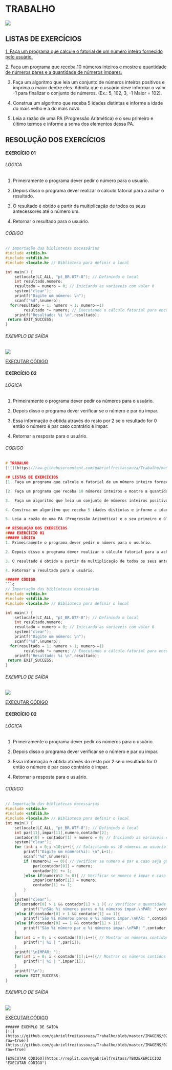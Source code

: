 # TRABALHO
[![](https://raw.githubusercontent.com/gabrielfreitassouza/Trabalho/master/IMAGENS/wp3295258-_1_-_2_.webp)](https://wallpapercave.com/wp/wp3295258.png)

## LISTAS DE EXERCÍCIOS 
[1. Faça um programa que calcule o fatorial de um número inteiro fornecido pelo usuário.](https://github.com/gabrielfreitassouza/Trabalho/#exerc%C3%ADcio-01 "1. Faça um programa que calcule o fatorial de um número inteiro fornecido pelo usuário.")

[2. Faça um programa que receba 10 números inteiros e mostre a quantidade de números pares e a quantidade de números impares.](https://github.com/gabrielfreitassouza/Trabalho/#exerc%C3%ADcio-02 "2. Faça um programa que receba 10 números inteiros e mostre a quantidade de números pares e a quantidade de números impares.")

3.  Faça um algoritmo que leia um conjunto de números inteiros positivos e imprima o maior dentre eles. Admita que o usuário deve informar o valor -1 para finalizar o conjunto de números. (Ex.: 5, 102, 3, -1 Maior = 102).

4. Construa um algoritmo que receba 5 idades distintas e informe a idade do mais velho e a do mais novo.

5. Leia a razão de uma PA (Progressão Aritmética) e o seu primeiro e último termos e informe a soma dos elementos dessa PA.

## RESOLUÇÃO DOS EXERCÍCIOS 
#### EXERCÍCIO 01
###### LÓGICA
1. Primeiramente o programa dever pedir o número para o usuário.

2. Depois disso o programa dever realizar o cálculo fatorial para a achar o resultado.

3. O resultado é obtido a partir da multiplicação de todos os seus antecessores  até o número um.

4. Retornar o resultado para o usuário.

###### CÓDIGO
```c
// Importação das bibliotecas necessárias
#include <stdio.h>
#include <stdlib.h>
#include <locale.h> // Biblioteca para definir o local

int main() {
    setlocale(LC_ALL, "pt_BR.UTF-8"); // Definindo o local
    int resultado,numero;
    resultado = numero = 0; // Iniciando as variaveis com valor 0
    system("clear");
    printf("Digite um número: \n");
    scanf("%d",&numero);
  for(resultado = 1; numero > 1; numero-=1)
        resultado *= numero; // Executando o cálculo fatorial para encontra o resultado
    printf("Resultado: %i \n",resultado);
 return EXIT_SUCCESS;
}
```
###### EXEMPLO DE SAÍDA
[![](https://github.com/gabrielfreitassouza/Trabalho/blob/master/IMAGENS/01EX.png?raw=true)](https://github.com/gabrielfreitassouza/Trabalho/blob/master/IMAGENS/01EX.png?raw=true)

[EXECUTAR CÓDIGO](https://replit.com/@gabrielfreitass/TB02EXERCICIO1 "EXECUTAR CÓDIGO")

#### EXERCÍCIO 02
###### LÓGICA
1. Primeiramente o programa dever pedir os números para o usuário.

2. Depois disso o programa dever verificar se o número e par ou impar.

3. Essa informação é obtida através do resto por 2 se o resultado for 0 então o número é par caso contrário é impar.

4. Retornar a resposta para o usuário.

###### CÓDIGO
```c
# TRABALHO
[![](https://raw.githubusercontent.com/gabrielfreitassouza/Trabalho/master/IMAGENS/wp3295258-_1_-_2_.webp)](https://wallpapercave.com/wp/wp3295258.png)

## LISTAS DE EXERCÍCIOS 
[1. Faça um programa que calcule o fatorial de um número inteiro fornecido pelo usuário.](https://github.com/gabrielfreitassouza/Trabalho/#exerc%C3%ADcio-01 "1. Faça um programa que calcule o fatorial de um número inteiro fornecido pelo usuário.")

[2. Faça um programa que receba 10 números inteiros e mostre a quantidade de números pares e a quantidade de números impares.](https://github.com/gabrielfreitassouza/Trabalho/#exerc%C3%ADcio-01 "2. Faça um programa que receba 10 números inteiros e mostre a quantidade de números pares e a quantidade de números impares.")

3.  Faça um algoritmo que leia um conjunto de números inteiros positivos e imprima o maior dentre eles. Admita que o usuário deve informar o valor -1 para finalizar o conjunto de números. (Ex.: 5, 102, 3, -1 Maior = 102).

4. Construa um algoritmo que receba 5 idades distintas e informe a idade do mais velho e a do mais novo.

5. Leia a razão de uma PA (Progressão Aritmética) e o seu primeiro e último termos e informe a soma dos elementos dessa PA.

## RESOLUÇÃO DOS EXERCÍCIOS 
#### EXERCÍCIO 01
###### LÓGICA
1. Primeiramente o programa dever pedir o número para o usuário.

2. Depois disso o programa dever realizar o cálculo fatorial para a achar o resultado.

3. O resultado é obtido a partir da multiplicação de todos os seus antecessores  até o número um.

4. Retornar o resultado para o usuário.

###### CÓDIGO
```c
// Importação das bibliotecas necessárias
#include <stdio.h>
#include <stdlib.h>
#include <locale.h> // Biblioteca para definir o local

int main() {
    setlocale(LC_ALL, "pt_BR.UTF-8"); // Definindo o local
    int resultado,numero;
    resultado = numero = 0; // Iniciando as variaveis com valor 0
    system("clear");
    printf("Digite um número: \n");
    scanf("%d",&numero);
  for(resultado = 1; numero > 1; numero-=1)
        resultado *= numero; // Executando o cálculo fatorial para encontra o resultado
    printf("Resultado: %i \n",resultado);
 return EXIT_SUCCESS;
}
```
###### EXEMPLO DE SAÍDA
[![](https://github.com/gabrielfreitassouza/Trabalho/blob/master/IMAGENS/01EX.png?raw=true)](https://github.com/gabrielfreitassouza/Trabalho/blob/master/IMAGENS/01EX.png?raw=true)

[EXECUTAR CÓDIGO](https://replit.com/@gabrielfreitass/TB02EXERCICIO1 "EXECUTAR CÓDIGO")

#### EXERCÍCIO 02
###### LÓGICA
1. Primeiramente o programa dever pedir os números para o usuário.

2. Depois disso o programa dever verificar se o número e par ou impar.

3. Essa informação é obtida através do resto por 2 se o resultado for 0 então o número é par caso contrário é impar.

4. Retornar a resposta para o usuário.

###### CÓDIGO
```c
// Importação das bibliotecas necessárias
#include <stdio.h>
#include <stdlib.h>
#include <locale.h> // Biblioteca para definir o local
int main() {
    setlocale(LC_ALL, "pt_BR.UTF-8"); // Definindo o local
    int par[11],impar[11],numero,contador[2];
    contador[0] = contador[1] = numero = 0; // Iniciando as variaveis com valor 0
    system("clear");
    for (int i = 0;i <10;i++){ // Solicitando os 10 números ao usuário
        printf("Digite um número(%i): \n",i+1);
        scanf("%d",&numero);
        if (numero%2 == 0){ // Verificar se numero é par e caso seja guardar no vetor par e adicionar 1 ao contador de números
            par[contador[0]] = numero;
            contador[0] += 1;
        }else if(numero%2 != 0){ // Verificar se numero é impar e caso seja guardar no vetor impar e adicionar 1 ao contador de números
            impar[contador[1]] = numero;
            contador[1] += 1;
        }
    }
    system("clear");
    if(contador[0] > 1 && contador[1] > 1 ){ // Verificar a quantidade de cada contador para mostrar a quantidade de números par e impar achado
        printf("\nSão %i números pares e %i números impar.\nPAR: ",contador[0],contador[1]);
    }else if(contador[0] > 1 && contador[1] == 1){
        printf("São %i números pares e %i número impar.\nPAR: ",contador[0],contador[1]);
    }else if(contador[0] == 1 && contador[1] > 1){
        printf("São %i número par e %i números impar.\nPAR: ",contador[0],contador[1]);
    }
    for(int i = 0; i < contador[0];i++){ // Mostrar os números contidos no vetor par.
        printf("| %i | ",par[i]);
    }
    printf("\nIMPAR: ");
    for(int i = 0; i < contador[1];i++){// Mostrar os números contidos no vetor impar.
        printf("| %i | ",impar[i]);
    }
    printf("\n");
    return EXIT_SUCCESS;
}
```
###### EXEMPLO DE SAÍDA
[![](https://github.com/gabrielfreitassouza/Trabalho/blob/master/IMAGENS/02EX.png?raw=true)](https://github.com/gabrielfreitassouza/Trabalho/blob/master/IMAGENS/02EX.png?raw=true)

[EXECUTAR CÓDIGO](https://replit.com/@gabrielfreitass/TB02EXERCICIO2 "EXECUTAR CÓDIGO")

```
###### EXEMPLO DE SAÍDA
[![](https://github.com/gabrielfreitassouza/Trabalho/blob/master/IMAGENS/02EX.png?raw=true)](https://github.com/gabrielfreitassouza/Trabalho/blob/master/IMAGENS/02EX.png?raw=true)

[EXECUTAR CÓDIGO](https://replit.com/@gabrielfreitass/TB02EXERCICIO2 "EXECUTAR CÓDIGO")
